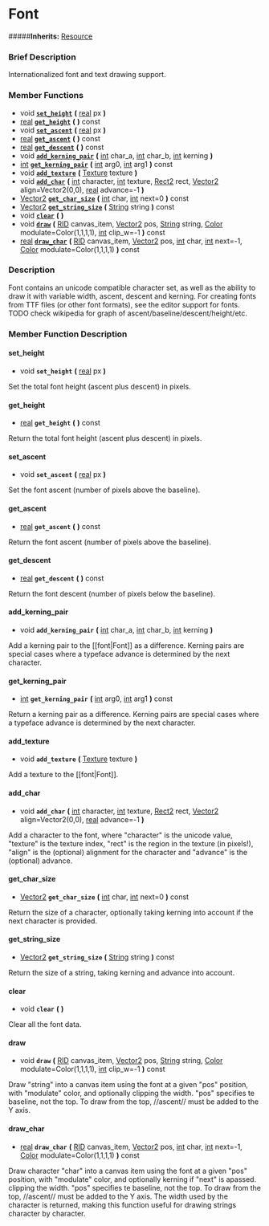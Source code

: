 #  Font  
#####**Inherits:** [Resource](class_resource)

###  Brief Description  
Internationalized font and text drawing support.

###  Member Functions 
  * void  **[`set_height`](#set_height)**  **(** [real](class_real) px  **)**
  * [real](class_real)  **[`get_height`](#get_height)**  **(** **)** const
  * void  **[`set_ascent`](#set_ascent)**  **(** [real](class_real) px  **)**
  * [real](class_real)  **[`get_ascent`](#get_ascent)**  **(** **)** const
  * [real](class_real)  **[`get_descent`](#get_descent)**  **(** **)** const
  * void  **[`add_kerning_pair`](#add_kerning_pair)**  **(** [int](class_int) char_a, [int](class_int) char_b, [int](class_int) kerning  **)**
  * [int](class_int)  **[`get_kerning_pair`](#get_kerning_pair)**  **(** [int](class_int) arg0, [int](class_int) arg1  **)** const
  * void  **[`add_texture`](#add_texture)**  **(** [Texture](class_texture) texture  **)**
  * void  **[`add_char`](#add_char)**  **(** [int](class_int) character, [int](class_int) texture, [Rect2](class_rect2) rect, [Vector2](class_vector2) align=Vector2(0,0), [real](class_real) advance=-1  **)**
  * [Vector2](class_vector2)  **[`get_char_size`](#get_char_size)**  **(** [int](class_int) char, [int](class_int) next=0  **)** const
  * [Vector2](class_vector2)  **[`get_string_size`](#get_string_size)**  **(** [String](class_string) string  **)** const
  * void  **[`clear`](#clear)**  **(** **)**
  * void  **[`draw`](#draw)**  **(** [RID](class_rid) canvas_item, [Vector2](class_vector2) pos, [String](class_string) string, [Color](class_color) modulate=Color(1,1,1,1), [int](class_int) clip_w=-1  **)** const
  * [real](class_real)  **[`draw_char`](#draw_char)**  **(** [RID](class_rid) canvas_item, [Vector2](class_vector2) pos, [int](class_int) char, [int](class_int) next=-1, [Color](class_color) modulate=Color(1,1,1,1)  **)** const

###  Description  
Font contains an unicode compatible character set, as well as the ability to draw it with variable width, ascent, descent and kerning. For creating fonts from TTF files (or other font formats), see the editor support for fonts. TODO check wikipedia for graph of ascent/baseline/descent/height/etc.

###  Member Function Description  

#### <a name="set_height">set_height</a>
  * void  **`set_height`**  **(** [real](class_real) px  **)**

Set the total font height (ascent plus descent) in pixels.

#### <a name="get_height">get_height</a>
  * [real](class_real)  **`get_height`**  **(** **)** const

Return the total font height (ascent plus descent) in pixels.

#### <a name="set_ascent">set_ascent</a>
  * void  **`set_ascent`**  **(** [real](class_real) px  **)**

Set the font ascent (number of pixels above the baseline).

#### <a name="get_ascent">get_ascent</a>
  * [real](class_real)  **`get_ascent`**  **(** **)** const

Return the font ascent (number of pixels above the baseline).

#### <a name="get_descent">get_descent</a>
  * [real](class_real)  **`get_descent`**  **(** **)** const

Return the font descent (number of pixels below the baseline).

#### <a name="add_kerning_pair">add_kerning_pair</a>
  * void  **`add_kerning_pair`**  **(** [int](class_int) char_a, [int](class_int) char_b, [int](class_int) kerning  **)**

Add a kerning pair to the [[font|Font]] as a difference. Kerning pairs are special cases where a typeface advance is determined by the next character.

#### <a name="get_kerning_pair">get_kerning_pair</a>
  * [int](class_int)  **`get_kerning_pair`**  **(** [int](class_int) arg0, [int](class_int) arg1  **)** const

Return a kerning pair as a difference. Kerning pairs are special cases where a typeface advance is determined by the next character.

#### <a name="add_texture">add_texture</a>
  * void  **`add_texture`**  **(** [Texture](class_texture) texture  **)**

Add a texture to the [[font|Font]].

#### <a name="add_char">add_char</a>
  * void  **`add_char`**  **(** [int](class_int) character, [int](class_int) texture, [Rect2](class_rect2) rect, [Vector2](class_vector2) align=Vector2(0,0), [real](class_real) advance=-1  **)**

Add a character to the font, where "character" is the unicode value, "texture" is the texture index, "rect" is the region in the texture (in pixels!), "align" is the (optional) alignment for the character and "advance" is the (optional) advance.

#### <a name="get_char_size">get_char_size</a>
  * [Vector2](class_vector2)  **`get_char_size`**  **(** [int](class_int) char, [int](class_int) next=0  **)** const

Return the size of a character, optionally taking kerning into account if the next character is provided.

#### <a name="get_string_size">get_string_size</a>
  * [Vector2](class_vector2)  **`get_string_size`**  **(** [String](class_string) string  **)** const

Return the size of a string, taking kerning and advance into account.

#### <a name="clear">clear</a>
  * void  **`clear`**  **(** **)**

Clear all the font data.

#### <a name="draw">draw</a>
  * void  **`draw`**  **(** [RID](class_rid) canvas_item, [Vector2](class_vector2) pos, [String](class_string) string, [Color](class_color) modulate=Color(1,1,1,1), [int](class_int) clip_w=-1  **)** const

Draw "string" into a canvas item using the font at a given "pos" position, with "modulate" color, and optionally clipping the width. "pos" specifies te baseline, not the top. To draw from the top, //ascent// must be added to the Y axis.

#### <a name="draw_char">draw_char</a>
  * [real](class_real)  **`draw_char`**  **(** [RID](class_rid) canvas_item, [Vector2](class_vector2) pos, [int](class_int) char, [int](class_int) next=-1, [Color](class_color) modulate=Color(1,1,1,1)  **)** const

Draw character "char" into a canvas item using the font at a given "pos" position, with "modulate" color, and optionally kerning if "next" is apassed. clipping the width. "pos" specifies te baseline, not the top. To draw from the top, //ascent// must be added to the Y axis. The width used by the character is returned, making this function useful for drawing strings character by character.
